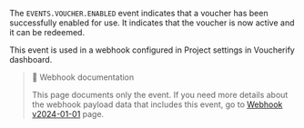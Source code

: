The `EVENTS.VOUCHER.ENABLED` event indicates that a voucher has been successfully enabled for use. It indicates that the voucher is now active and it can be redeemed.

This event is used in a webhook configured in Project settings in Voucherify dashboard.

> 📘 Webhook documentation
>
> This page documents only the event. If you need more details about the webhook payload data that includes this event, go to [Webhook v2024-01-01](ref:introduction-to-webhooks "Introduction to webhooks v2024-01-01") page.
